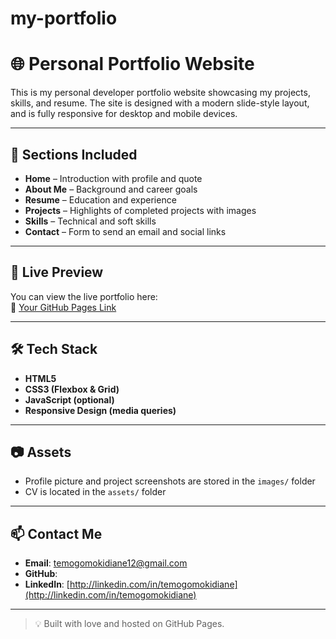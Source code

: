 # my-portfolio
# 🌐 Personal Portfolio Website

This is my personal developer portfolio website showcasing my projects, skills, and resume. 
The site is designed with a modern slide-style layout, and is fully responsive for desktop and mobile devices.

---
## 📁 Sections Included

- **Home** – Introduction with profile and quote  
- **About Me** – Background and career goals  
- **Resume** – Education and experience  
- **Projects** – Highlights of completed projects with images  
- **Skills** – Technical and soft skills  
- **Contact** – Form to send an email and social links  

---

## 🚀 Live Preview

You can view the live portfolio here:  
🔗 [Your GitHub Pages Link]()

---

## 🛠️ Tech Stack

- **HTML5**  
- **CSS3 (Flexbox & Grid)**  
- **JavaScript (optional)**  
- **Responsive Design (media queries)**  

---

## 📷 Assets

- Profile picture and project screenshots are stored in the `images/` folder  
- CV is located in the `assets/` folder

---

## 📫 Contact Me

- **Email**: temogomokidiane12@gmail.com  
- **GitHub**: []()  
- **LinkedIn**: [http://linkedin.com/in/temogomokidiane](http://linkedin.com/in/temogomokidiane)

---

> 💡 Built with love and hosted on GitHub Pages.


